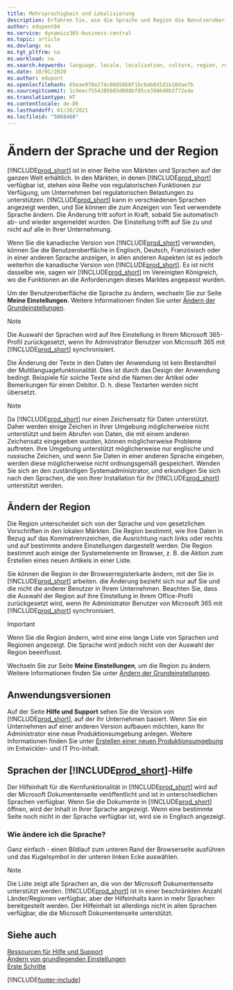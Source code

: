 ```yaml
---
title: Mehrsprachigkeit und Lokalisierung
description: Erfahren Sie, wie die Sprache und Region die Benutzeroberfläche in Business Central beeinflussen. Um der Benutzeroberfläche die Sprache zu ändern, wechseln Sie zur Seite Meine Einstellungen.
author: edupont04
ms.service: dynamics365-business-central
ms.topic: article
ms.devlang: na
ms.tgt_pltfrm: na
ms.workload: na
ms.search.keywords: language, locale, localization, culture, region, regional settings
ms.date: 10/01/2020
ms.author: edupont
ms.openlocfilehash: 65eae978e274c06856b0f1bc6eb8d1d1b10dae7b
ms.sourcegitcommit: 1c9eec7554305603d688bf85ce3986d0b1f72ede
ms.translationtype: HT
ms.contentlocale: de-DE
ms.lasthandoff: 01/26/2021
ms.locfileid: "5068460"
---
```

# <a name="changing-language-and-region"></a>Ändern der Sprache und der Region

[!INCLUDE[prod_short](includes/prod_short.md)] ist in einer Reihe von Märkten und Sprachen auf der ganzen Welt erhältlich. In den Märkten, in denen [!INCLUDE[prod_short](includes/prod_short.md)] verfügbar ist, stehen eine Reihe von regulatorischen Funktionen zur Verfügung, um Unternehmen bei regulatorischen Belastungen zu unterstützen. [!INCLUDE[prod_short](includes/prod_short.md)] kann in verschiedenen Sprachen angezeigt werden, und Sie können die zum Anzeigen von Text verwendete Sprache ändern. Die Änderung tritt sofort in Kraft, sobald Sie automatisch ab- und wieder angemeldet wurden. Die Einstellung trifft auf Sie zu und nicht auf alle in Ihrer Unternehmung.  

Wenn Sie die kanadische Version von [!INCLUDE[prod_short](includes/prod_short.md)] verwenden, können Sie die Benutzeroberfläche in Englisch, Deutsch, Französisch oder in einer anderen Sprache anzeigen, in allen anderen Aspekten ist es jedoch weiterhin die kanadische Version von [!INCLUDE[prod_short](includes/prod_short.md)]. Es ist nicht dasselbe wie, sagen wir [!INCLUDE[prod_short](includes/prod_short.md)] im Vereinigten Königreich, wo die Funktionen an die Anforderungen dieses Marktes angepasst wurden.  

Um der Benutzeroberfläche die Sprache zu ändern, wechseln Sie zur Seite **Meine Einstellungen**. Weitere Informationen finden Sie unter [Ändern der Grundeinstellungen](ui-change-basic-settings.md#language). 

> [!NOTE]  
> Die Auswahl der Sprachen wird auf Ihre Einstellung in Ihrem Microsoft 365-Profil zurückgesetzt, wenn Ihr Administrator Benutzer von Microsoft 365 mit [!INCLUDE[prod_short](includes/prod_short.md)] synchronisiert.

Die Änderung der Texte in den Daten der Anwendung ist kein Bestandteil der Multilanguagefunktionalität. Dies ist durch das Design der Anwendung bedingt. Beispiele für solche Texte sind die Namen der Artikel oder Bemerkungen für einen Debitor. D. h. diese Textarten werden nicht übersetzt.  

> [!NOTE]  
> Da  [!INCLUDE[prod_short](includes/prod_short.md)] nur einen Zeichensatz für Daten unterstützt. Daher werden einige Zeichen in Ihrer Umgebung möglicherweise nicht unterstützt und beim Abrufen von Daten, die mit einem anderen Zeichensatz eingegeben wurden, können möglicherweise Probleme auftreten. Ihre Umgebung unterstützt möglicherweise nur englische und russische Zeichen, und wenn Sie Daten in einer anderen Sprache eingeben, werden diese möglicherweise nicht ordnungsgemäß gespeichert. Wenden Sie sich an den zuständigen Systemadministrator, und erkundigen Sie sich nach den Sprachen, die von Ihrer Installation für Ihr [!INCLUDE[prod_short](includes/prod_short.md)] unterstützt werden.  

## <a name="changing-the-region"></a>Ändern der Region
Die Region unterscheidet sich von der Sprache und von gesetzlichen Vorschriften in den lokalen Märkten. Die Region bestimmt, wie Ihre Daten in Bezug auf das Kommatrennzeichen, die Ausrichtung nach links oder rechts und auf bestimmte andere Einstellungen dargestellt werden. Die Region bestimmt auch einige der Systemelemente im Browser, z. B. die Aktion zum Erstellen eines neuen Artikels in einer Liste.  

Sie können die Region in der Browserregisterkarte ändern, mit der Sie in [!INCLUDE[prod_short](includes/prod_short.md)] arbeiten. die Änderung bezieht sich nur auf Sie und die nicht die anderer Benutzer in Ihrem Unternehmen.  Beachten Sie, dass die Auswahl der Region auf Ihre Einstellung in Ihrem Office-Profil zurückgesetzt wird, wenn Ihr Administrator Benutzer von Microsoft 365 mit [!INCLUDE[prod_short](includes/prod_short.md)] synchronisiert.

> [!IMPORTANT]  
>  Wenn Sie die Region ändern, wird eine eine lange Liste von Sprachen und Regionen angezeigt. Die Sprache wird jedoch nicht von der Auswahl der Region beeinflusst.  

Wechseln Sie zur Seite **Meine Einstellungen**, um die Region zu ändern. Weitere Informationen finden Sie unter [Ändern der Grundeinstellungen](ui-change-basic-settings.md).  

## <a name="application-version"></a>Anwendungsversionen

Auf der Seite **Hilfe und Support** sehen Sie die Version von [!INCLUDE[prod_short](includes/prod_short.md)], auf der Ihr Unternehmen basiert. Wenn Sie ein Unternehmen auf einer anderen Version aufbauen möchten, kann Ihr Administrator eine neue Produktionsumgebung anlegen. Weitere Informationen finden Sie unter [Erstellen einer neuen Produktionsumgebung](/dynamics365/business-central/dev-itpro/administration/tenant-admin-center-environments#create-a-new-production-environment) im Entwickler- und IT Pro-Inhalt.  

## <a name="languages-of-the-prod_short-help"></a>Sprachen der [!INCLUDE[prod_short](includes/prod_short.md)]-Hilfe
Der Hilfeinhalt für die Kernfunktionalität in [!INCLUDE[prod_short](includes/prod_short.md)] wird auf der Microsoft Dokumentenseite veröffentlicht und ist in unterschiedlichen Sprachen verfügbar. Wenn Sie die Dokumente in [!INCLUDE[prod_short](includes/prod_short.md)] öffnen, wird der Inhalt in Ihrer Sprache angezeigt. Wenn eine bestimmte Seite noch nicht in der Sprache verfügbar ist, wird sie in Englisch angezeigt.

### <a name="how-do-i-change-the-language"></a>Wie ändere ich die Sprache?
Ganz einfach - einen Bildlauf zum unteren Rand der Browserseite ausführen und das Kugelsymbol in der unteren linken Ecke auswählen.

> [!NOTE]  
> Die Liste zeigt alle Sprachen an, die von der Microsoft Dokumentenseite unterstützt werden. [!INCLUDE[prod_short](includes/prod_short.md)] ist in einer beschränkten Anzahl Länder/Regionen verfügbar, aber der Hilfeinhalts kann in mehr Sprachen bereitgestellt werden. Der Hilfeinhalt ist allerdings nicht in allen Sprachen verfügbar, die die Microsoft Dokumentenseite unterstützt.

## <a name="see-also"></a>Siehe auch

[Ressourcen für Hilfe und Support](product-help-and-support.md)  
[Ändern von grundlegenden Einstellungen](ui-change-basic-settings.md)  
[Erste Schritte](product-get-started.md)  


[!INCLUDE[footer-include](includes/footer-banner.md)]